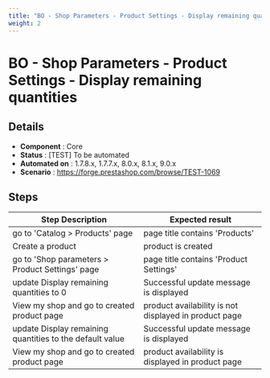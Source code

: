 ```yaml
---
title: "BO - Shop Parameters - Product Settings - Display remaining quantities"
weight: 2
---
```


# BO - Shop Parameters - Product Settings - Display remaining quantities
## Details
* **Component** : Core
* **Status** : [TEST] To be automated
* **Automated on** : 1.7.8.x, 1.7.7.x, 8.0.x, 8.1.x, 9.0.x
* **Scenario** : https://forge.prestashop.com/browse/TEST-1069

## Steps
| Step Description | Expected result |
| ----- | ----- |
| go to 'Catalog > Products' page | page title contains 'Products' |
| Create a product | product is created |
| go to 'Shop parameters > Product Settings' page | page title contains 'Product Settings' |
| update Display remaining quantities to 0 | Successful update message is displayed |
| View my shop and go to created product page | product availability is not displayed in product page |
| update Display remaining quantities to the default value | Successful update message is displayed |
| View my shop and go to created product page | product availability is displayed in product page |
